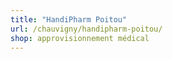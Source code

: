 ```yaml
---
title: "HandiPharm Poitou"
url: /chauvigny/handipharm-poitou/
shop: approvisionnement médical
---
```

